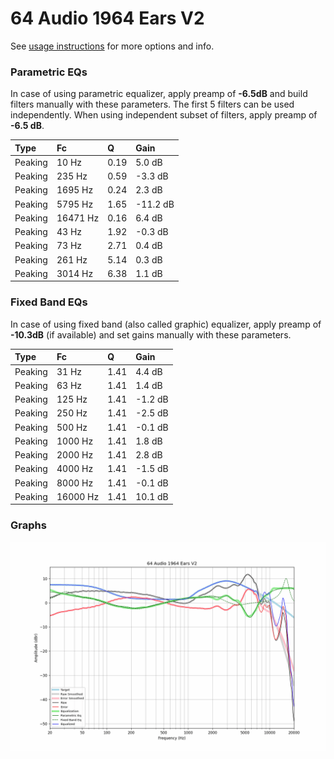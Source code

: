 # 64 Audio 1964 Ears V2
See [usage instructions](https://github.com/jaakkopasanen/AutoEq#usage) for more options and info.

### Parametric EQs
In case of using parametric equalizer, apply preamp of **-6.5dB** and build filters manually
with these parameters. The first 5 filters can be used independently.
When using independent subset of filters, apply preamp of **-6.5 dB**.

| Type    | Fc       |    Q | Gain     |
|:--------|:---------|:-----|:---------|
| Peaking | 10 Hz    | 0.19 | 5.0 dB   |
| Peaking | 235 Hz   | 0.59 | -3.3 dB  |
| Peaking | 1695 Hz  | 0.24 | 2.3 dB   |
| Peaking | 5795 Hz  | 1.65 | -11.2 dB |
| Peaking | 16471 Hz | 0.16 | 6.4 dB   |
| Peaking | 43 Hz    | 1.92 | -0.3 dB  |
| Peaking | 73 Hz    | 2.71 | 0.4 dB   |
| Peaking | 261 Hz   | 5.14 | 0.3 dB   |
| Peaking | 3014 Hz  | 6.38 | 1.1 dB   |

### Fixed Band EQs
In case of using fixed band (also called graphic) equalizer, apply preamp of **-10.3dB**
(if available) and set gains manually with these parameters.

| Type    | Fc       |    Q | Gain    |
|:--------|:---------|:-----|:--------|
| Peaking | 31 Hz    | 1.41 | 4.4 dB  |
| Peaking | 63 Hz    | 1.41 | 1.4 dB  |
| Peaking | 125 Hz   | 1.41 | -1.2 dB |
| Peaking | 250 Hz   | 1.41 | -2.5 dB |
| Peaking | 500 Hz   | 1.41 | -0.1 dB |
| Peaking | 1000 Hz  | 1.41 | 1.8 dB  |
| Peaking | 2000 Hz  | 1.41 | 2.8 dB  |
| Peaking | 4000 Hz  | 1.41 | -1.5 dB |
| Peaking | 8000 Hz  | 1.41 | -0.1 dB |
| Peaking | 16000 Hz | 1.41 | 10.1 dB |

### Graphs
![](./64%20Audio%201964%20Ears%20V2.png)